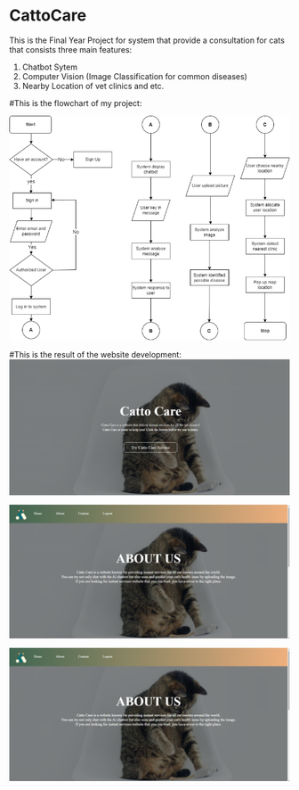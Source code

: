 # CattoCare

This is the Final Year Project for system that provide a consultation for cats that consists three main features:
1. Chatbot Sytem
2. Computer Vision (Image Classification for common diseases)
3. Nearby Location of vet clinics and etc.

#This is the flowchart of my project:

![Image Alt Text](Flowchart_CattoCare.drawio.png)

#This is the result of the website development:
![Image Alt Text](catto2.png)

![Image Alt Text](catto3.png)

![Image Alt Text](catto3.png)



